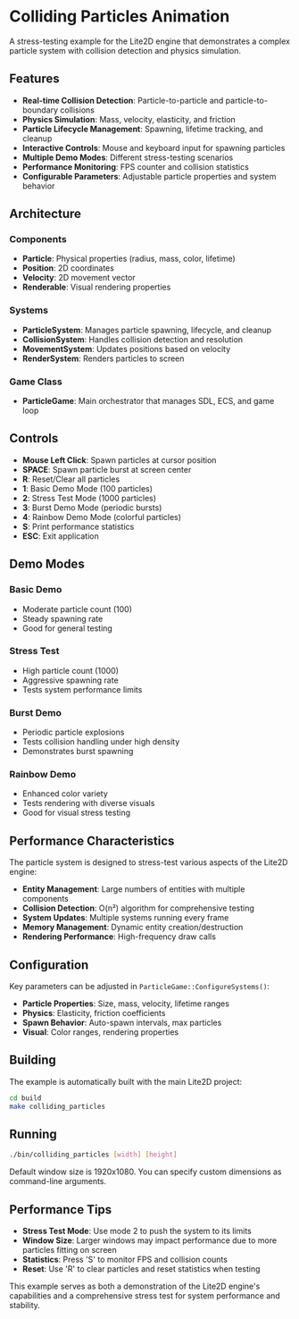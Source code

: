 # Colliding Particles Animation

A stress-testing example for the Lite2D engine that demonstrates a complex particle system with collision detection and physics simulation.

## Features

- **Real-time Collision Detection**: Particle-to-particle and particle-to-boundary collisions
- **Physics Simulation**: Mass, velocity, elasticity, and friction
- **Particle Lifecycle Management**: Spawning, lifetime tracking, and cleanup
- **Interactive Controls**: Mouse and keyboard input for spawning particles
- **Multiple Demo Modes**: Different stress-testing scenarios
- **Performance Monitoring**: FPS counter and collision statistics
- **Configurable Parameters**: Adjustable particle properties and system behavior

## Architecture

### Components

- **Particle**: Physical properties (radius, mass, color, lifetime)
- **Position**: 2D coordinates
- **Velocity**: 2D movement vector
- **Renderable**: Visual rendering properties

### Systems

- **ParticleSystem**: Manages particle spawning, lifecycle, and cleanup
- **CollisionSystem**: Handles collision detection and resolution
- **MovementSystem**: Updates positions based on velocity
- **RenderSystem**: Renders particles to screen

### Game Class

- **ParticleGame**: Main orchestrator that manages SDL, ECS, and game loop

## Controls

- **Mouse Left Click**: Spawn particles at cursor position
- **SPACE**: Spawn particle burst at screen center
- **R**: Reset/Clear all particles
- **1**: Basic Demo Mode (100 particles)
- **2**: Stress Test Mode (1000 particles)
- **3**: Burst Demo Mode (periodic bursts)
- **4**: Rainbow Demo Mode (colorful particles)
- **S**: Print performance statistics
- **ESC**: Exit application

## Demo Modes

### Basic Demo

- Moderate particle count (100)
- Steady spawning rate
- Good for general testing

### Stress Test

- High particle count (1000)
- Aggressive spawning rate
- Tests system performance limits

### Burst Demo

- Periodic particle explosions
- Tests collision handling under high density
- Demonstrates burst spawning

### Rainbow Demo

- Enhanced color variety
- Tests rendering with diverse visuals
- Good for visual stress testing

## Performance Characteristics

The particle system is designed to stress-test various aspects of the Lite2D engine:

- **Entity Management**: Large numbers of entities with multiple components
- **Collision Detection**: O(n²) algorithm for comprehensive testing
- **System Updates**: Multiple systems running every frame
- **Memory Management**: Dynamic entity creation/destruction
- **Rendering Performance**: High-frequency draw calls

## Configuration

Key parameters can be adjusted in `ParticleGame::ConfigureSystems()`:

- **Particle Properties**: Size, mass, velocity, lifetime ranges
- **Physics**: Elasticity, friction coefficients
- **Spawn Behavior**: Auto-spawn intervals, max particles
- **Visual**: Color ranges, rendering properties

## Building

The example is automatically built with the main Lite2D project:

```bash
cd build
make colliding_particles
```

## Running

```bash
./bin/colliding_particles [width] [height]
```

Default window size is 1920x1080. You can specify custom dimensions as command-line arguments.

## Performance Tips

- **Stress Test Mode**: Use mode 2 to push the system to its limits
- **Window Size**: Larger windows may impact performance due to more particles fitting on screen
- **Statistics**: Press 'S' to monitor FPS and collision counts
- **Reset**: Use 'R' to clear particles and reset statistics when testing

This example serves as both a demonstration of the Lite2D engine's capabilities and a comprehensive stress test for system performance and stability.
